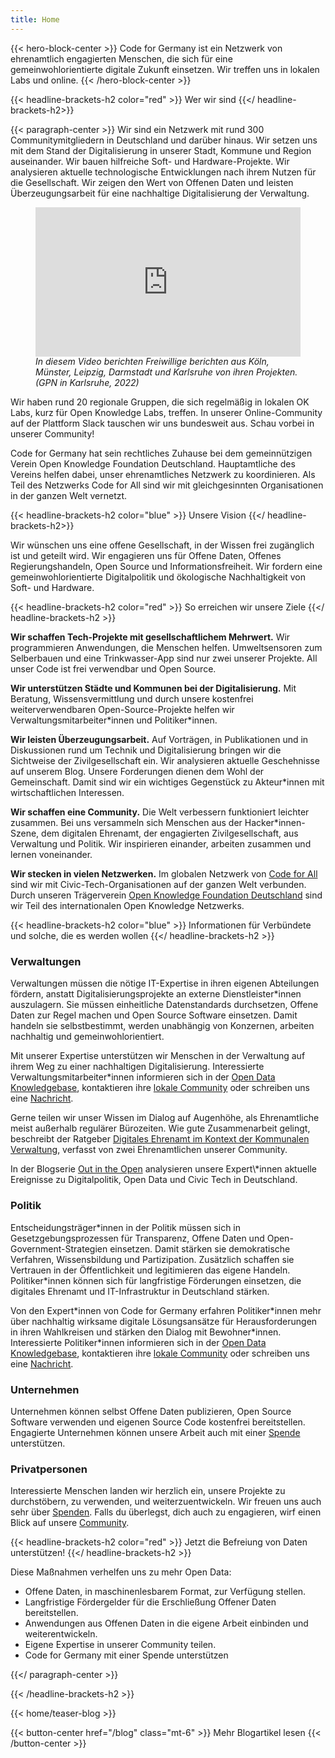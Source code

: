 ```yaml
---
title: Home
---
```

{{< hero-block-center  >}}
Code for Germany ist ein Netzwerk von
ehrenamtlich engagierten Menschen, die sich für eine gemeinwohlorientierte
digitale Zukunft einsetzen. Wir treffen uns in lokalen Labs und
online. 
{{< /hero-block-center  >}}

{{< headline-brackets-h2 color="red" >}} 
Wer wir sind
{{</ headline-brackets-h2>}}

{{< paragraph-center >}}
Wir sind ein Netzwerk mit rund 300 Communitymitgliedern in Deutschland
und darüber hinaus. Wir setzen uns mit dem Stand der Digitalisierung
in unserer Stadt, Kommune und Region auseinander. Wir bauen hilfreiche
Soft- und Hardware-Projekte. Wir analysieren aktuelle technologische
Entwicklungen nach ihrem Nutzen für die Gesellschaft. Wir zeigen
den Wert von Offenen Daten und leisten Überzeugungsarbeit für eine
nachhaltige Digitalisierung der Verwaltung.

<figure>
<iframe 
width="1024" 
height="576" 
style="max-width: 100%; aspect-ratio: 16/9; height: auto"
src="https://media.ccc.de/v/gpn20-79-code-for-germany-open-data-digitales-ehrenamt/oembed" 
frameborder="0" allowfullscreen></iframe>
<figcaption>
 <i>In diesem Video berichten Freiwillige berichten aus Köln, Münster, Leipzig, Darmstadt und Karlsruhe von ihren Projekten. (GPN in Karlsruhe, 2022)</i>
</figcaption>
</figure>

Wir haben rund 20 regionale Gruppen, die sich regelmäßig in lokalen
OK Labs, kurz für Open Knowledge Labs, treffen. In unserer
Online-Community auf der Plattform Slack tauschen wir uns bundesweit
aus. Schau vorbei in unserer Community!

Code for Germany hat sein rechtliches Zuhause bei dem gemeinnützigen
Verein Open Knowledge Foundation Deutschland. Hauptamtliche des
Vereins helfen dabei, unser ehrenamtliches Netzwerk zu koordinieren.
Als Teil des Netzwerks Code for All sind wir mit gleichgesinnten
Organisationen in der ganzen Welt vernetzt.

{{< headline-brackets-h2 color="blue" >}}
Unsere Vision
{{</ headline-brackets-h2>}}

Wir wünschen uns eine offene Gesellschaft, in der Wissen frei zugänglich ist und geteilt wird. Wir engagieren uns für Offene Daten, Offenes Regierungshandeln, Open Source und Informationsfreiheit. Wir fordern eine gemeinwohlorientierte Digitalpolitik und ökologische Nachhaltigkeit von Soft- und Hardware. 

{{< headline-brackets-h2 color="red" >}}
So erreichen wir unsere Ziele
{{</ headline-brackets-h2 >}}

**Wir schaffen Tech-Projekte mit gesellschaftlichem Mehrwert.** Wir
programmieren Anwendungen, die Menschen helfen. Umweltsensoren zum
Selberbauen und eine Trinkwasser-App sind nur zwei unserer Projekte.
All unser Code ist frei verwendbar und Open Source.

**Wir unterstützen Städte und Kommunen bei der Digitalisierung.**
Mit Beratung, Wissensvermittlung und durch unsere kostenfrei
weiterverwendbaren Open-Source-Projekte helfen wir
Verwaltungsmitarbeiter\*innen und Politiker\*innen.

**Wir leisten Überzeugungsarbeit.** Auf Vorträgen, in Publikationen
und in Diskussionen rund um Technik und Digitalisierung bringen wir
die Sichtweise der Zivilgesellschaft ein. Wir analysieren aktuelle
Geschehnisse auf unserem Blog. Unsere Forderungen dienen dem Wohl
der Gemeinschaft. Damit sind wir ein wichtiges Gegenstück zu
Akteur\*innen mit wirtschaftlichen Interessen.

**Wir schaffen eine Community.** Die Welt verbessern funktioniert
leichter zusammen. Bei uns versammeln sich Menschen aus der
Hacker\*innen-Szene, dem digitalen Ehrenamt, der engagierten
Zivilgesellschaft, aus Verwaltung und Politik. Wir inspirieren
einander, arbeiten zusammen und lernen voneinander.

**Wir stecken in vielen Netzwerken.** Im globalen Netzwerk von <a href="https://codeforall.org/">Code
for All</a> sind wir mit Civic-Tech-Organisationen auf der ganzen Welt
verbunden. Durch unseren Trägerverein [Open Knowledge Foundation
Deutschland](https://okfn.de) sind wir Teil des internationalen Open Knowledge
Netzwerks.

{{< headline-brackets-h2 color="blue" >}}
Informationen für Verbündete und solche, die es werden wollen
{{</ headline-brackets-h2 >}}

### Verwaltungen

Verwaltungen müssen die nötige IT-Expertise in ihren eigenen
Abteilungen fördern, anstatt Digitalisierungsprojekte an externe
Dienstleister\*innen auszulagern. Sie müssen einheitliche Datenstandards
durchsetzen, Offene Daten zur Regel machen und Open Source Software
einsetzen. Damit handeln sie selbstbestimmt, werden unabhängig von
Konzernen, arbeiten nachhaltig und gemeinwohlorientiert.

Mit unserer Expertise unterstützen wir Menschen in der Verwaltung
auf ihrem Weg zu einer nachhaltigen Digitalisierung. Interessierte
Verwaltungsmitarbeiter\*innen informieren sich in der [Open Data
Knowledgebase](https://opendata.okfn.de/), kontaktieren ihre 
[lokale Community](/community) oder schreiben
uns eine [Nachricht](mailto:info@codefor.de?subject=Kontakt).

Gerne teilen wir unser Wissen im Dialog auf Augenhöhe, als Ehrenamtliche
meist außerhalb regulärer Bürozeiten. Wie gute Zusammenarbeit
gelingt, beschreibt der Ratgeber [Digitales Ehrenamt im Kontext der
Kommunalen
Verwaltung](https://library.fes.de/pdf-files/bueros/stuttgart/20087-20230313.pdf),
verfasst von zwei Ehrenamtlichen unserer Community.

<div class="landing-callout">
In der Blogserie <a href="/blog">Out in the Open</a> analysieren unsere
Expert\*innen aktuelle Ereignisse zu Digitalpolitik, Open Data und
Civic Tech in Deutschland.
</div>

### Politik

Entscheidungsträger\*innen in der Politik müssen sich in
Gesetzgebungsprozessen für Transparenz, Offene Daten und
Open-Government-Strategien einsetzen. Damit stärken sie demokratische
Verfahren, Wissensbildung und Partizipation. Zusätzlich schaffen
sie Vertrauen in der Öffentlichkeit und legitimieren das eigene
Handeln. Politiker\*innen können sich für langfristige Förderungen
einsetzen, die digitales Ehrenamt und IT-Infrastruktur in Deutschland
stärken.

Von den Expert\*innen von Code for Germany erfahren Politiker\*innen
mehr über nachhaltig wirksame digitale Lösungsansätze für
Herausforderungen in ihren Wahlkreisen und stärken den Dialog mit
Bewohner\*innen. Interessierte Politiker\*innen informieren sich in
der [Open Data Knowledgebase](https://opendata.okfn.de/), kontaktieren ihre
[lokale Community](/community) oder schreiben
uns eine [Nachricht](mailto:info@codefor.de?subject=Kontakt).

### Unternehmen

Unternehmen können selbst Offene Daten publizieren, Open Source
Software verwenden und eigenen Source Code kostenfrei bereitstellen.
Engagierte Unternehmen können unsere Arbeit auch mit
einer [Spende](/sepnden) unterstützen.

### Privatpersonen

Interessierte Menschen landen wir herzlich ein, unsere Projekte zu
durchstöbern, zu verwenden, und weiterzuentwickeln. Wir freuen uns
auch sehr über [Spenden](/spenden). Falls du überlegst, dich auch zu engagieren,
wirf einen Blick auf unsere [Community](/community).

{{< headline-brackets-h2 color="red" >}}
Jetzt die Befreiung von Daten unterstützen!
{{</ headline-brackets-h2 >}}

<div class="landing-callout">
Diese Maßnahmen verhelfen uns zu mehr Open Data:
<ul>
<li> Offene Daten, in maschinenlesbarem Format, zur Verfügung stellen. </li>
<li> Langfristige Fördergelder für die Erschließung Offener Daten bereitstellen. </li>
<li> Anwendungen aus Offenen Daten in die eigene Arbeit einbinden und weiterentwickeln. </li>
<li> Eigene Expertise in unserer Community teilen. </li>
<li> Code for Germany mit einer Spende unterstützen </li>
</ul>
</div>

{{</ paragraph-center >}}

{{< /headline-brackets-h2  >}}

{{< home/teaser-blog >}}

{{< button-center href="/blog" class="mt-6" >}}
Mehr Blogartikel lesen
{{< /button-center >}}
